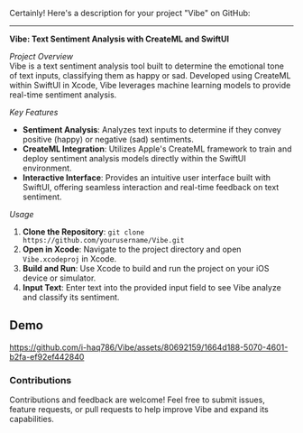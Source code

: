 Certainly! Here's a description for your project "Vibe" on GitHub:

---

**Vibe: Text Sentiment Analysis with CreateML and SwiftUI**

*Project Overview*  
Vibe is a text sentiment analysis tool built to determine the emotional tone of text inputs, classifying them as happy or sad. Developed using CreateML within SwiftUI in Xcode, Vibe leverages machine learning models to provide real-time sentiment analysis.

*Key Features*
- **Sentiment Analysis**: Analyzes text inputs to determine if they convey positive (happy) or negative (sad) sentiments.
- **CreateML Integration**: Utilizes Apple's CreateML framework to train and deploy sentiment analysis models directly within the SwiftUI environment.
- **Interactive Interface**: Provides an intuitive user interface built with SwiftUI, offering seamless interaction and real-time feedback on text sentiment.

*Usage*
1. **Clone the Repository**: `git clone https://github.com/yourusername/Vibe.git`
2. **Open in Xcode**: Navigate to the project directory and open `Vibe.xcodeproj` in Xcode.
3. **Build and Run**: Use Xcode to build and run the project on your iOS device or simulator.
4. **Input Text**: Enter text into the provided input field to see Vibe analyze and classify its sentiment.

## Demo

https://github.com/i-haq786/Vibe/assets/80692159/1664d188-5070-4601-b2fa-ef92ef442840

### Contributions
Contributions and feedback are welcome! Feel free to submit issues, feature requests, or pull requests to help improve Vibe and expand its capabilities.
